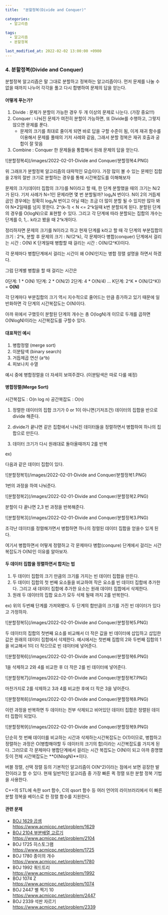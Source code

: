 ```yaml
---
title:  "분할정복(Divide and Conquer)"

categories:
  - 알고리즘

tags:
  - 알고리즘
  - 분할정복

last_modified_at: 2022-02-02 13:00:00 +0900
---
```


### 4. 분할정복(Divide and Conquer)

분할정복 알고리즘은 말 그대로 분할하고 정복하는 알고리즘이다. 먼저 문제를 나눌 수 없을 때까지 나누어 각각을 풀고 다시 합병하여 문제의 답을 얻는다. 

#### 어떻게 푸는가?

1. Divide : 문제가 분할이 가능한 경우 두 개 이상의 문제로 나눈다. (가장 중요!!!)
2. Conquer : 나눠진 문제가 여전히 분할이 가능하면, 또 Divide를 수행하고, 그렇지 않으면 문제를 푼다. 
   - 문제의 크기를 최대로 줄이게 되면 바로 답을 구할 수준이 됨, 이게 재귀 함수를 이용해서 문제를 풀때의 기저 사례와 같음, 그래서 분할 정복은 재귀 호출과 궁합이 잘 맞음
3. Combine : Conquer 한 문제들을 통합해서 원래 문제의 답을 얻는다.

![분할정복4](/images/2022-02-01-Divide and Conquer/분할정복4.PNG)

위 그래프가 분할정복 알고리즘의 대략적인 모습이다.
가장 많이 볼 수 있는 문제인 집합을 2개의 절반 크기로 분할하는 경우를 통해 시간복잡도를 이해해보자

문제의 크기(데이터 집합의 크기)를 N이라고 할 때, 한 단계 분할했을 때의 크기는 N/2가 된다. 기저 사례가 N=1인 문제라면 몇 번 분할될까?
log₂N 번이다. N이 2의 거듭제곱인 경우에는 정확히 log₂N 번이고 아닐 때는 조금 더 많이 분할 될 수 있지만 많아 봐야 N*2일때를 넘지 못한다.
2^(k-1) < N <= 2^k일때 k번 분할되게 된다. 분할된 단계의 경우를 O(logN)으로 표현할 수 있다.
그리고 각 단계에 따라 분할되는 집합의 개수는 단계를 0, 1,.. k라고 봤을 때 2^k개이다.

정리하자면 문제의 크기를 N이라고 하고 현재 단계를 k라고 할 때 
각 단계의 부분집합의 크기 : 2^k,
분할 후 문제의 크기 : N/(2^k),
각 문제마다 병합(conquer) 단계에서 걸리는 시간 : O(N)
K 단계일때 병합할 때 걸리는 시간 : O(N/(2^K))이다.

각 문제마다 병합단계에서 걸리는 시간이 왜 O(N)인지는 병합 정렬 설명을 하면서 하겠다.

그럼 단계별 병합을 할 때 걸리는 시간은 

0단계: 1 * O(N)
1단계: 2 * O(N/2)
2단계: 4 * O(N/4)
...
K단계: 2^K * O(N/(2^K)) = **O(N)**

각 단계마다 부분집합의 크기 역시 지수적으로 줄어드는 만큼 증가하고 있기 때문에 일반화하면 각 단계의 시간복잡도는 O(N)이다.

아까 위에서 구했듯이 분할된 단계의 개수는 총 O(logN)개 이므로 두개를 곱하면 O(NlogN)이라는 시간복잡도를 구할수 있다.

#### 대표적인 예시

1. 병합정렬 (merge sort)
2. 이분탐색 (binary search)
3. 거듭제곱 연산 (a^b)
4. 피보나치 수열

예시 중에 병합정렬을 더 자세히 보여주겠다. (이분탐색은 따로 다룰 예정)

#### 병합정렬(Merge Sort)

시간복잡도 : O(n log n)
공간복잡도 : O(n)

1. 정렬한 데이터의 집합 크기가 0 or 1이 아니면(기저조건) 데이터의 집합을 반으로 divide 해준다.

2. divide가 끝나면 같은 집합에서 나눠진 데이터들을 정렬하면서 병합하여 하나의 집합으로 만든다.
3. 데이터 크기가 다시 원래대로 돌아올때까지 2를 반복

ex)

다음과 같은 데이터 집합이 있다.

![분할정복1](/images/2022-02-01-Divide and Conquer/분할정복1.PNG)

1번의 과정을 하여 나눠준다.

![분할정복2](/images/2022-02-01-Divide and Conquer/분할정복2.PNG)



분할이 다 끝나면 2,3 번 과정을 반복해준다.

![분할정복3](/images/2022-02-01-Divide and Conquer/분할정복3.PNG)

조각난 데이터를 정렬해가면서 병합하면 하나의 정렬된 데이터 집합을 얻을수 있게 된다.

여기서 병합하면서 어떻게 정렬하고 각 문제마다 병합(conqure) 단계에서 걸리는 시간복잡도가 O(N)인 이유를 알아보자.

#### 두 데이터 집합을 정렬하면서 합치는 법

1. 두 데이터 집합의 크기 만큼의 크기를 가지는 빈 데이터 집합을 만든다.
2. 두 데이터 집합의 첫 번째 요소들을 비교하여 작은 요소를 빈 데이터 집합에 추가한다. 그리고 새 데이터 집합에 추가한 요소는 원래 데이터 집합에서 삭제한다.
3. 원래 두 데이터의 집합 요소가 모두 삭제 될때 까지 2를 반복한다.

ex) 위의 두번째 단계를 가져와봤다. 두 단계의 합만큼의 크기를 가진 빈 데이터가 있다고 가정하자.

![분할정복5](/images/2022-02-01-Divide and Conquer/분할정복5.PNG)

두 데이터의 집합의 첫번째 요소를 비교해서 더 작은 값을 빈 데이터에 삽입하고 삽입한 값은 원래의 데이터 집합에서 삭제한다. 예시에서는 첫번째 집합의 2와 두번째 집합의 1을 비교해서 1이 더 작으므로 빈 데이터에 넣어준다.

![분할정복6](/images/2022-02-01-Divide and Conquer/분할정복6.PNG)

1을 삭제하고 2와 4를 비교한 후 더 작은 2를 빈 데이터에 넣어준다.

![분할정복7](/images/2022-02-01-Divide and Conquer/분할정복7.PNG)

마찬가지로 2를 삭제하고 3과 4를 비교한 후에 더 작은 3을 넣어준다.

![분할정복8](/images/2022-02-01-Divide and Conquer/분할정복8.PNG)

이런 과정을 반복하면 두 데이터는 전부 삭제되고 비어있던 데이터 집합은 정렬된 데이터 집합이 되었다. 

![분할정복9](/images/2022-02-01-Divide and Conquer/분할정복9.PNG)

단순히 첫 번째 데이터를 비교하는 시간과 삭제하는시간복잡도는 O(1)이므로, 병합하고 정렬하는 과정은 O(병합해야할 두 데이터의 크기의 합)이라는 시간복잡도를 가지게 된다. 그러므로  각 문제마다 병합단계에서 걸리는 시간 복잡도는 O(N)이 되고 아까 증명했듯이 전체 시간복잡도는 **O(NlogN)**이다.

버블 정렬, 선택 정렬 등의 기본적인 알고리즘이 O(N^2)이라는 점에서 보면 굉장한 발전이라고 할 수 있다. 현재 일반적인 알고리즘 중 가장 빠른 퀵 정렬 또한 분할 정복 기법을 사용한다.

C++의 STL에 속한 sort 함수, C의 qsort 함수 등 여러 언어의 라이브러리에서 이 빠른 분할 정복을 베이스로 한 정렬 함수를 지원한다.

#### 관련 문제

- [BOJ 1629 곱셈](https://hong1995.github.io/boj/BOJ1629/)  
  <https://www.acmicpc.net/problem/1629>
- [BOJ 2104 부분배열 고르기](https://hong1995.github.io/boj/BOJ2104/)  
  <https://www.acmicpc.net/problem/2104>
- BOJ 1725 히스토그램  
  <https://www.acmicpc.net/problem/1725>
- BOJ 1780 종이의 개수  
  <https://www.acmicpc.net/problem/1780>
- BOJ 1992 쿼드트리  
  <https://www.acmicpc.net/problem/1992>
- BOJ 1074 Z  
  <https://www.acmicpc.net/problem/1074>
- BOJ 2447 별 찍기 10  
  <https://www.acmicpc.net/problem/2447>
- BOJ 2339 석판 자르기  
  <https://www.acmicpc.net/problem/2339>